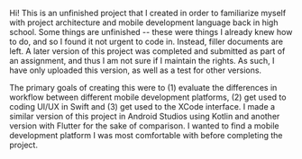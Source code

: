 Hi! This is an unfinished project that I created in order to familiarize myself with project architecture and mobile development language back in high school. Some things are unfinished -- these were things I already knew how to do, and so I found it not urgent to code in. Instead, filler documents are left.
A later version of this project was completed and submitted as part of an assignment, and thus I am not sure if I maintain the rights. As such, I have only uploaded this version, as well as a test for other versions.

The primary goals of creating this were to (1) evaluate the differences in workflow between different mobile development platforms, (2) get used to coding UI/UX in Swift and (3) get used to the XCode interface. I made a similar version of this project in Android Studios using Kotlin and another version with Flutter for the sake of comparison. I wanted to find a mobile development platform I was most comfortable with before completing the project. 
